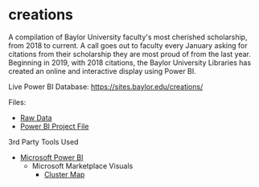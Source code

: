 # creations
A compilation of Baylor University faculty's most cherished scholarship, from 2018 to current. A call goes out to faculty every January asking for citations from their scholarship they are most proud of from the last year. Beginning in 2019, with 2018 citations, the Baylor University Libraries has created an online and interactive display using Power BI.

Live Power BI Database: https://sites.baylor.edu/creations/

Files:

* [Raw Data](https://baylor0.sharepoint.com/sites/CreationsDigitalDisplay/Shared%20Documents/General/Creations-visualization.xlsx?web=1)
* [Power BI Project File](https://josh-been.github.io/Creations/creationstest-2019.pbix)

3rd Party Tools Used

* [Microsoft Power BI](https://powerbi.microsoft.com/)
  * Microsoft Marketplace Visuals
    * [Cluster Map](https://appsource.microsoft.com/en-us/product/power-bi-visuals/WA104380806?tab=Overview)
